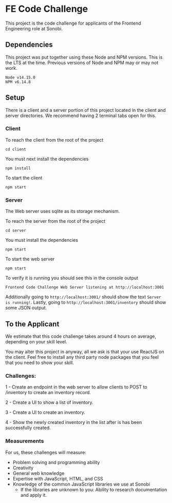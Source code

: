 # FE Code Challenge
This project is the code challenge for applicants of the Frontend Engineering role at Sonobi.

## Dependencies
This project was put together using these Node and NPM versions. This is the LTS at the time. Previous versions of Node and NPM may or may not work.
```
Node v14.15.0
NPM v6.14.8
```

## Setup
There is a client and a server portion of this project located in the client and server directories. We recommend having 2 terminal tabs open for this.

### Client
To reach the client from the root of the project

```cd client```

You must next install the dependencies

```npm install```

To start the client

```npm start```

### Server
The Web server uses sqlite as its storage mechanism.

To reach the server from the root of the project

```cd server```

You must install the dependencies

```npm start```

To start the web server

```npm start```

To verify it is running you should see this in the console output

`Frontend Code Challenge Web Server listening at http://localhost:3001
`

Additionally going to `http://localhost:3001/` should show the text `Server is running!`.
Lastly, going to `http://localhost:3001/inventory` should show some JSON output.

## To the Applicant
We estimate that this code challenge takes around 4 hours on average, depending on your skill level. 

You may alter this project in anyway, all we ask is that your use ReactJS on the client. Feel free to install any third party node packages that you feel that you need to show your skill.

### Challenges:
1 - Create an endpoint in the web server to allow clients to POST to /inventory to create an inventory record.

2 - Create a UI to show a list of inventory.

3 - Create a UI to create an inventory.

4 - Show the newly created inventory in the list after is has been successfully created.

### Measurements
For us, these challenges will measure:

- Problem solving and programming ability
- Creativity
- General web knowledge
- Expertise with JavaScript, HTML, and CSS
- Knowledge of the common JavaScript libraries we use at Sonobi
    - If the libraries are unknown to you: Ability to research documentation and apply it.



